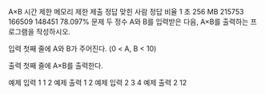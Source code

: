 A×B
시간 제한	메모리 제한	제출	정답	맞힌 사람	정답 비율
1 초	256 MB	215753	166509	148451	78.097%
문제
두 정수 A와 B를 입력받은 다음, A×B를 출력하는 프로그램을 작성하시오.

입력
첫째 줄에 A와 B가 주어진다. (0 < A, B < 10)

출력
첫째 줄에 A×B를 출력한다.

예제 입력 1 
1 2
예제 출력 1 
2
예제 입력 2 
3 4
예제 출력 2 
12